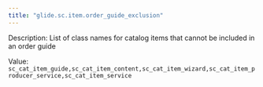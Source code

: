 ```yaml
---
title: "glide.sc.item.order_guide_exclusion"
---
```


Description: List of class names for catalog items that cannot be included in an order guide

Value: `sc_cat_item_guide,sc_cat_item_content,sc_cat_item_wizard,sc_cat_item_producer_service,sc_cat_item_service`